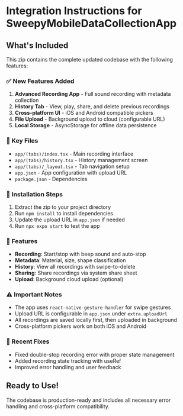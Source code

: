 # Integration Instructions for SweepyMobileDataCollectionApp

## What's Included
This zip contains the complete updated codebase with the following features:

### ✅ New Features Added
1. **Advanced Recording App** - Full sound recording with metadata collection
2. **History Tab** - View, play, share, and delete previous recordings
3. **Cross-platform UI** - iOS and Android compatible pickers
4. **File Upload** - Background upload to cloud (configurable URL)
5. **Local Storage** - AsyncStorage for offline data persistence

### 📁 Key Files
- `app/(tabs)/index.tsx` - Main recording interface
- `app/(tabs)/history.tsx` - History management screen
- `app/(tabs)/_layout.tsx` - Tab navigation setup
- `app.json` - App configuration with upload URL
- `package.json` - Dependencies

### 🔧 Installation Steps
1. Extract the zip to your project directory
2. Run `npm install` to install dependencies
3. Update the upload URL in `app.json` if needed
4. Run `npx expo start` to test the app

### 🚀 Features
- **Recording**: Start/stop with beep sound and auto-stop
- **Metadata**: Material, size, shape classification
- **History**: View all recordings with swipe-to-delete
- **Sharing**: Share recordings via system share sheet
- **Upload**: Background cloud upload (optional)

### ⚠️ Important Notes
- The app uses `react-native-gesture-handler` for swipe gestures
- Upload URL is configurable in `app.json` under `extra.uploadUrl`
- All recordings are saved locally first, then uploaded in background
- Cross-platform pickers work on both iOS and Android

### 🐛 Recent Fixes
- Fixed double-stop recording error with proper state management
- Added recording state tracking with useRef
- Improved error handling and user feedback

## Ready to Use!
The codebase is production-ready and includes all necessary error handling and cross-platform compatibility.
